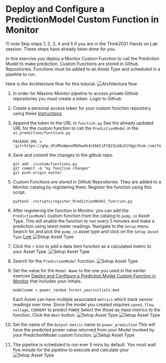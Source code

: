# Deploy and Configure a PredictionModel Custom Function in Monitor
<a name="deploy_model"></a>

!!! note
    Skip steps 1, 2, 3, 4 and 5 if you are in the Think2021 Hands on Lab session.  These steps have already been done for you. 

In this exercise you deploy a Monitor Custom Function to call the Prediction Model to make prediction.  Custom Functions 
are stored in Github Repositories.  Functions must be added to an Asset Type and scheduled in a pipeline to run.

Here is the Architecture flow for this tutorial. ![Architecture flow](/img/monitor_autoai_8.4/architecture.png)

1.  In order for Maximo Monitor pipeline to access private Github repositories you must create a token.  Login to Github.

2.  Create a personal access token for your custom function repository using these [instructions](https://docs.github.com/en/github/authenticating-to-github/creating-a-personal-access-token)

3.  Append the token to the URL in `function.py` See the already updated URL for the custom function to call the `PredictionModel` in the `ai_prediction/functions.py`

    ```
    PACKAGE_URL = 'git+https://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@github.com/fe01134/maximo_autoai.git'
    ```

4.  Save and commit the changes to the github repo.  
    
    ```
    git add ./custom/functions.py
    git commit -m "my function changes"
    git push origin master
    ```
     
5.  Custom Functions are stored in Github Repositories. They are added to a Monitor catalog by registering them. Register 
the function using this script. 

    ```
    python3 ./scripts/register_RredictionModel_function.py 
    ``` 

6.  After registering the function in Monitor, you can add the `PredictionModel` custom function from the catalog  to 
`pump_co` Asset Type. This will enable the function to run every 5 minutes and make a prediction using latest meter 
readings. Navigate to the `Setup` menu. Search for and pick the  `pump_co` asset type and click on the `Setup Asset Type` 
[Link](https://dashboard-beta.connectedproducts.internetofthings.ibmcloud.com/setup/asset-types/pump_co/details/data-items)
![Setup Asset Type](/img/monitor_autoai_8.4/f000.png)

7.  Click the `+` icon to add a data item function as a calculated metric to your Asset Type.  ![Setup Asset Type](/img/monitor_autoai_8.4/f00.png)

8.  Search for the `PredictionModel` function. ![Setup Asset Type](/img/monitor_autoai_8.4/f02.png)

9.  Set the value for the `Model Name` to the one you used in the earlier exercise [Deploy and Configure a Prediction Model Custom Function in Monitor](#CreateModel) 
that includes your initials.
    ```
    modelname = power_random_forest_yourinitials.mod
    ```
    Each Asset can have multiple associated `metrics` which track sensor readings over time.  Since the model you created
requires `speed`, `flow`, `voltage`, `CURRENT` to predict `POWER`  Select the those as input metrics to the function. 
Click the `Next` button.
![Setup Asset Type](/img/monitor_autoai_8.4/f01.png)
![Setup Asset Type](/img/monitor_autoai_8.4/f03.png)

10.  Set the name of the `Output metric` name to `power_prediction`  This will have the predicted power value returned 
from your Model invoked by your PredictionModel custom function.
![Setup Asset Type](/img/monitor_autoai_8.4/f04.png)

11.  The pipeline is scheduled to run ever 5 mins by default.   You must wait five minute for the pipeline to execute and
calculate your  
![Setup Asset Type](/img/monitor_autoai_8.4/f05.png)


